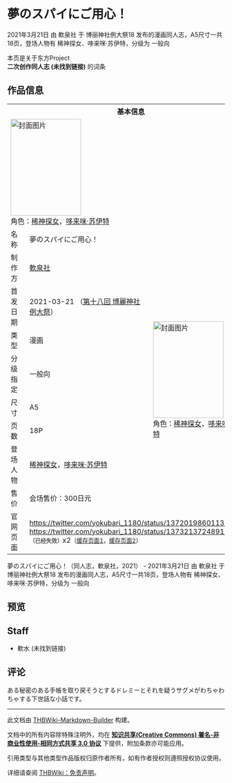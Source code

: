 # 夢のスパイにご用心！

<!-- source html: G:\repos\THBWiki-Markdown-Builder\THBWikiMarkdown\Temp\main\9\9d\ns0%3A%E5%A4%A2%E3%81%AE%E3%82%B9%E3%83%91%E3%82%A4%E3%81%AB%E3%81%94%E7%94%A8%E5%BF%83%EF%BC%81.html -->

2021年3月21日 由 軟泉社 于 博丽神社例大祭18 发布的漫画同人志，A5尺寸一共18页，登场人物有 稀神探女、哆来咪·苏伊特，分级为 一般向

本页是关于东方Project  
 **二次创作同人志 (未找到链接)** 的词条
## 作品信息

<table><tbody><tr><th colspan="3">基本信息</th></tr><tr><td class="cover-artwork-mobile" colspan="2"><a href="./文件-夢のスパイにご用心！封面.png.md" class="image" title="封面图片"><img alt="封面图片" src="https://upload.thwiki.cc/thumb/0/06/%E5%A4%A2%E3%81%AE%E3%82%B9%E3%83%91%E3%82%A4%E3%81%AB%E3%81%94%E7%94%A8%E5%BF%83%EF%BC%81%E5%B0%81%E9%9D%A2.png/163px-%E5%A4%A2%E3%81%AE%E3%82%B9%E3%83%91%E3%82%A4%E3%81%AB%E3%81%94%E7%94%A8%E5%BF%83%EF%BC%81%E5%B0%81%E9%9D%A2.png" decoding="async" loading="lazy" width="163" height="224" srcset="https://upload.thwiki.cc/thumb/0/06/%E5%A4%A2%E3%81%AE%E3%82%B9%E3%83%91%E3%82%A4%E3%81%AB%E3%81%94%E7%94%A8%E5%BF%83%EF%BC%81%E5%B0%81%E9%9D%A2.png/245px-%E5%A4%A2%E3%81%AE%E3%82%B9%E3%83%91%E3%82%A4%E3%81%AB%E3%81%94%E7%94%A8%E5%BF%83%EF%BC%81%E5%B0%81%E9%9D%A2.png 1.5x, https://upload.thwiki.cc/thumb/0/06/%E5%A4%A2%E3%81%AE%E3%82%B9%E3%83%91%E3%82%A4%E3%81%AB%E3%81%94%E7%94%A8%E5%BF%83%EF%BC%81%E5%B0%81%E9%9D%A2.png/326px-%E5%A4%A2%E3%81%AE%E3%82%B9%E3%83%91%E3%82%A4%E3%81%AB%E3%81%94%E7%94%A8%E5%BF%83%EF%BC%81%E5%B0%81%E9%9D%A2.png 2x" data-file-width="868" data-file-height="1191"></a><div class="cover-char">角色：<a href="./稀神探女.md" title="稀神探女">稀神探女</a>，<a href="./哆来咪·苏伊特.md" title="哆来咪·苏伊特">哆来咪·苏伊特</a></div></td>
</tr><tr><td class="label">名称</td><td colspan="2"> 夢のスパイにご用心！ </td></tr><tr><td class="label">制作方</td><td><a href="./軟泉社.md" title="軟泉社">軟泉社</a></td><td class="cover-artwork" rowspan="8" style="min-width:224px;"><a href="./文件-夢のスパイにご用心！封面.png.md" class="image" title="封面图片"><img alt="封面图片" src="https://upload.thwiki.cc/thumb/0/06/%E5%A4%A2%E3%81%AE%E3%82%B9%E3%83%91%E3%82%A4%E3%81%AB%E3%81%94%E7%94%A8%E5%BF%83%EF%BC%81%E5%B0%81%E9%9D%A2.png/163px-%E5%A4%A2%E3%81%AE%E3%82%B9%E3%83%91%E3%82%A4%E3%81%AB%E3%81%94%E7%94%A8%E5%BF%83%EF%BC%81%E5%B0%81%E9%9D%A2.png" decoding="async" loading="lazy" width="163" height="224" srcset="https://upload.thwiki.cc/thumb/0/06/%E5%A4%A2%E3%81%AE%E3%82%B9%E3%83%91%E3%82%A4%E3%81%AB%E3%81%94%E7%94%A8%E5%BF%83%EF%BC%81%E5%B0%81%E9%9D%A2.png/245px-%E5%A4%A2%E3%81%AE%E3%82%B9%E3%83%91%E3%82%A4%E3%81%AB%E3%81%94%E7%94%A8%E5%BF%83%EF%BC%81%E5%B0%81%E9%9D%A2.png 1.5x, https://upload.thwiki.cc/thumb/0/06/%E5%A4%A2%E3%81%AE%E3%82%B9%E3%83%91%E3%82%A4%E3%81%AB%E3%81%94%E7%94%A8%E5%BF%83%EF%BC%81%E5%B0%81%E9%9D%A2.png/326px-%E5%A4%A2%E3%81%AE%E3%82%B9%E3%83%91%E3%82%A4%E3%81%AB%E3%81%94%E7%94%A8%E5%BF%83%EF%BC%81%E5%B0%81%E9%9D%A2.png 2x" data-file-width="868" data-file-height="1191"></a><div class="cover-char">角色：<a href="./稀神探女.md" title="稀神探女">稀神探女</a>，<a href="./哆来咪·苏伊特.md" title="哆来咪·苏伊特">哆来咪·苏伊特</a></div></td>
</tr><tr><td class="label">首发日期</td><td>2021-03-21&#160;（<a href="/展会作品列表?e=%E5%8D%9A%E4%B8%BD%E7%A5%9E%E7%A4%BE%E4%BE%8B%E5%A4%A7%E7%A5%AD%2318">第十八回 博麗神社例大祭</a>）</td></tr><tr><td class="label">类型</td><td>漫画</td></tr><tr><td class="label">分级指定</td><td>一般向</td></tr><tr><td class="label">尺寸</td><td>A5</td></tr><tr><td class="label">页数</td><td>18P</td></tr><tr><td class="label">登场人物</td><td><a href="./稀神探女.md" title="稀神探女">稀神探女</a>，<a href="./哆来咪·苏伊特.md" title="哆来咪·苏伊特">哆来咪·苏伊特</a></td></tr><tr><td class="label">售价</td><td>会场售价：300日元</td></tr>
<tr><td class="label">官网页面</td><td colspan="2"><a rel="nofollow" class="external free" href="https://twitter.com/yokubari_1180/status/1372019860113268738">https://twitter.com/yokubari_1180/status/1372019860113268738</a><br><a rel="nofollow" class="external free" href="https://twitter.com/yokubari_1180/status/1373213724891222021">https://twitter.com/yokubari_1180/status/1373213724891222021</a><br><span style="font-family: sans-serif; cursor: default; color:#555; font-size: 0.8em; bottom: 0.1em; font-weight: bold;" title="连接到已经失效网页">（已经失效）</span>x2<small>（<a rel="nofollow" class="external text" href="https://web.archive.org/web/20210514005910/https://twitter.com/yokubari_1180/status/1372019860113268738">缓存页面1</a>，<a rel="nofollow" class="external text" href="https://web.archive.org/web/20210320100419/https://twitter.com/yokubari_1180/status/1373213724891222021">缓存页面2</a>）</small></td></tr></tbody></table>

夢のスパイにご用心！（同人志，軟泉社，2021） - 2021年3月21日 由 軟泉社 于 博丽神社例大祭18 发布的漫画同人志，A5尺寸一共18页，登场人物有 稀神探女、哆来咪·苏伊特，分级为 一般向
## 预览
## Staff
- 軟水 (未找到链接)

## 评论
  
ある秘密のある手帳を取り戻そうとするドレミーとそれを疑うサグメがわちゃわちゃする下世話な小話です。
  
  
  

  





---

此文档由 [THBWiki-Markdown-Builder](https://github.com/Delsin-Yu/THBWiki-Markdown-Builder) 构建。

文档中的所有内容除特殊注明外，均在 [**知识共享(Creative Commons) 署名-非商业性使用-相同方式共享 3.0 协议**](https://creativecommons.org/licenses/by-sa/3.0/deed.zh-hans) 下提供，附加条款亦可能应用。

引用类型与其他类型作品版权归原作者所有，如有作者授权则遵照授权协议使用。

详细请查阅 [THBWiki：免责声明](https://thbwiki.cc/THBWiki:%E5%85%8D%E8%B4%A3%E5%A3%B0%E6%98%8E)。

